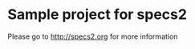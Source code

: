 Sample project for specs2
=========================

Please go to http://specs2.org for more information